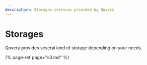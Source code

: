```yaml
---
description: Storages services provided by Qovery
---
```


# Storages

Qovery provides several kind of storage depending on your needs.

{% page-ref page="s3.md" %}





